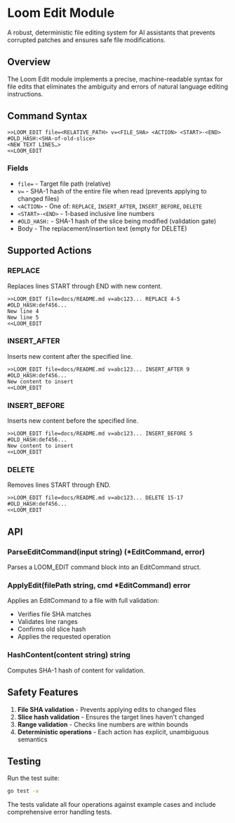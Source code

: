 # Loom Edit Module

A robust, deterministic file editing system for AI assistants that prevents corrupted patches and ensures safe file modifications.

## Overview

The Loom Edit module implements a precise, machine-readable syntax for file edits that eliminates the ambiguity and errors of natural language editing instructions.

## Command Syntax

```
>>LOOM_EDIT file=<RELATIVE_PATH> v=<FILE_SHA> <ACTION> <START>-<END>
#OLD_HASH:<SHA-of-old-slice>
<NEW TEXT LINES…>
<<LOOM_EDIT
```

### Fields

- `file=` - Target file path (relative)
- `v=` - SHA-1 hash of the entire file when read (prevents applying to changed files)
- `<ACTION>` - One of: `REPLACE`, `INSERT_AFTER`, `INSERT_BEFORE`, `DELETE`
- `<START>-<END>` - 1-based inclusive line numbers
- `#OLD_HASH:` - SHA-1 hash of the slice being modified (validation gate)
- Body - The replacement/insertion text (empty for DELETE)

## Supported Actions

### REPLACE
Replaces lines START through END with new content.
```
>>LOOM_EDIT file=docs/README.md v=abc123... REPLACE 4-5
#OLD_HASH:def456...
New line 4
New line 5
<<LOOM_EDIT
```

### INSERT_AFTER
Inserts new content after the specified line.
```
>>LOOM_EDIT file=docs/README.md v=abc123... INSERT_AFTER 9
#OLD_HASH:def456...
New content to insert
<<LOOM_EDIT
```

### INSERT_BEFORE
Inserts new content before the specified line.
```
>>LOOM_EDIT file=docs/README.md v=abc123... INSERT_BEFORE 5
#OLD_HASH:def456...
New content to insert
<<LOOM_EDIT
```

### DELETE
Removes lines START through END.
```
>>LOOM_EDIT file=docs/README.md v=abc123... DELETE 15-17
#OLD_HASH:def456...
<<LOOM_EDIT
```

## API

### ParseEditCommand(input string) (*EditCommand, error)
Parses a LOOM_EDIT command block into an EditCommand struct.

### ApplyEdit(filePath string, cmd *EditCommand) error
Applies an EditCommand to a file with full validation:
- Verifies file SHA matches
- Validates line ranges
- Confirms old slice hash
- Applies the requested operation

### HashContent(content string) string
Computes SHA-1 hash of content for validation.

## Safety Features

1. **File SHA validation** - Prevents applying edits to changed files
2. **Slice hash validation** - Ensures the target lines haven't changed
3. **Range validation** - Checks line numbers are within bounds
4. **Deterministic operations** - Each action has explicit, unambiguous semantics

## Testing

Run the test suite:
```bash
go test -v
```

The tests validate all four operations against example cases and include comprehensive error handling tests. 